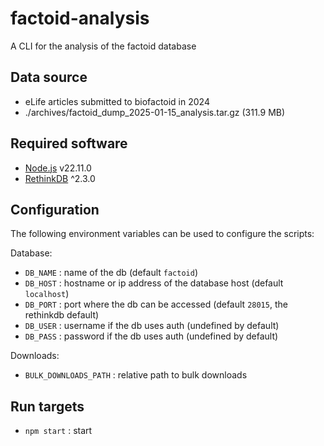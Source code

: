 # factoid-analysis
A CLI for the analysis of the factoid database

## Data source

- eLife articles submitted to biofactoid in 2024
- ./archives/factoid_dump_2025-01-15_analysis.tar.gz (311.9 MB)

## Required software

- [Node.js](https://nodejs.org/en/) v22.11.0
- [RethinkDB](http://rethinkdb.com/) ^2.3.0

## Configuration

The following environment variables can be used to configure the scripts:

Database:

- `DB_NAME` : name of the db (default `factoid`)
- `DB_HOST` : hostname or ip address of the database host (default `localhost`)
- `DB_PORT` : port where the db can be accessed (default `28015`, the rethinkdb default)
- `DB_USER` : username if the db uses auth (undefined by default)
- `DB_PASS` : password if the db uses auth (undefined by default)

Downloads:

- `BULK_DOWNLOADS_PATH` : relative path to bulk downloads

## Run targets

- `npm start` : start
